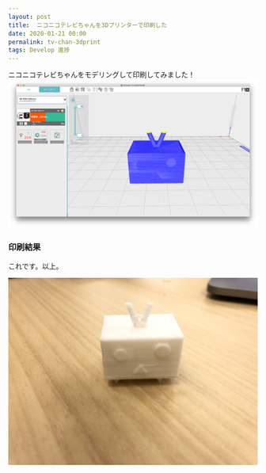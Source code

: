 ```yaml
---
layout: post
title:  ニコニコテレビちゃんを3Dプリンターで印刷した
date: 2020-01-21 00:00
permalink: tv-chan-3dprint
tags: Develop 進捗
---
```

ニコニコテレビちゃんをモデリングして印刷してみました！
<img class="post-img" src="assets/images/2020-01-21-01.png">

### 印刷結果

これです。以上。

<img class="post-img" src="assets/images/2020-01-21-02.JPG">
